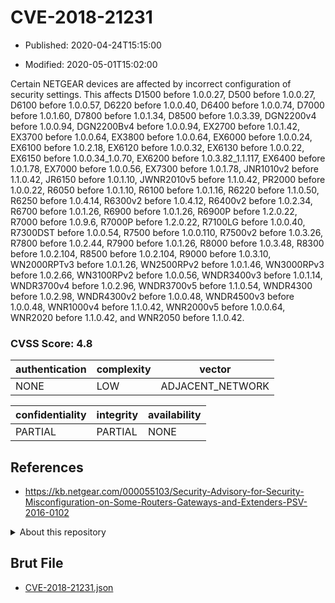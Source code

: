 # CVE-2018-21231

- Published: 2020-04-24T15:15:00

- Modified: 2020-05-01T15:02:00

Certain NETGEAR devices are affected by incorrect configuration of security settings. This affects D1500 before 1.0.0.27, D500 before 1.0.0.27, D6100 before 1.0.0.57, D6220 before 1.0.0.40, D6400 before 1.0.0.74, D7000 before 1.0.1.60, D7800 before 1.0.1.34, D8500 before 1.0.3.39, DGN2200v4 before 1.0.0.94, DGN2200Bv4 before 1.0.0.94, EX2700 before 1.0.1.42, EX3700 before 1.0.0.64, EX3800 before 1.0.0.64, EX6000 before 1.0.0.24, EX6100 before 1.0.2.18, EX6120 before 1.0.0.32, EX6130 before 1.0.0.22, EX6150 before 1.0.0.34_1.0.70, EX6200 before 1.0.3.82_1.1.117, EX6400 before 1.0.1.78, EX7000 before 1.0.0.56, EX7300 before 1.0.1.78, JNR1010v2 before 1.1.0.42, JR6150 before 1.0.1.10, JWNR2010v5 before 1.1.0.42, PR2000 before 1.0.0.22, R6050 before 1.0.1.10, R6100 before 1.0.1.16, R6220 before 1.1.0.50, R6250 before 1.0.4.14, R6300v2 before 1.0.4.12, R6400v2 before 1.0.2.34, R6700 before 1.0.1.26, R6900 before 1.0.1.26, R6900P before 1.2.0.22, R7000 before 1.0.9.6, R7000P before 1.2.0.22, R7100LG before 1.0.0.40, R7300DST before 1.0.0.54, R7500 before 1.0.0.110, R7500v2 before 1.0.3.26, R7800 before 1.0.2.44, R7900 before 1.0.1.26, R8000 before 1.0.3.48, R8300 before 1.0.2.104, R8500 before 1.0.2.104, R9000 before 1.0.3.10, WN2000RPTv3 before 1.0.1.26, WN2500RPv2 before 1.0.1.46, WN3000RPv3 before 1.0.2.66, WN3100RPv2 before 1.0.0.56, WNDR3400v3 before 1.0.1.14, WNDR3700v4 before 1.0.2.96, WNDR3700v5 before 1.1.0.54, WNDR4300 before 1.0.2.98, WNDR4300v2 before 1.0.0.48, WNDR4500v3 before 1.0.0.48, WNR1000v4 before 1.1.0.42, WNR2000v5 before 1.0.0.64, WNR2020 before 1.1.0.42, and WNR2050 before 1.1.0.42.

### CVSS Score: **4.8**

| authentication | complexity | vector |
| --- | --- | --- |
| NONE | LOW | ADJACENT_NETWORK |

| confidentiality | integrity | availability |
| --- | --- | --- |
| PARTIAL | PARTIAL | NONE |

## References

* https://kb.netgear.com/000055103/Security-Advisory-for-Security-Misconfiguration-on-Some-Routers-Gateways-and-Extenders-PSV-2016-0102

<details>
<summary>About this repository</summary> 

  This repository is part of the project [Live Hack CVE](https://github.com/Live-Hack-CVE). Main website can be found [www.live-hack.org](https://www.live-hack.org) 
  
  Made by [Sn0wAlice](https://github.com/Sn0wAlice) for the people that care about security and need to have a feed of the latest CVEs. Hope you enjoy it, don't forget to star the repo and follow me on [Twitter](https://twitter.com/Sn0wAlice) and [Github](https://github.com/Sn0wAlice). And that is my [personnal website](https://www.alice-snow.me/)

  - [Home Page](https://github.com/Live-Hack-CVE)
  - [Framework](https://github.com/Live-Hack-CVE/cve-framework)
  - [CVE database](https://github.com/Live-Hack-CVE/full_database)
  - [Changelog](https://github.com/Live-Hack-CVE/Changelog)
</details>

## Brut File

* [CVE-2018-21231.json](https://raw.githubusercontent.com/Live-Hack-CVE/full_database/main/cves/2018/CVE-2018-21231.json)

